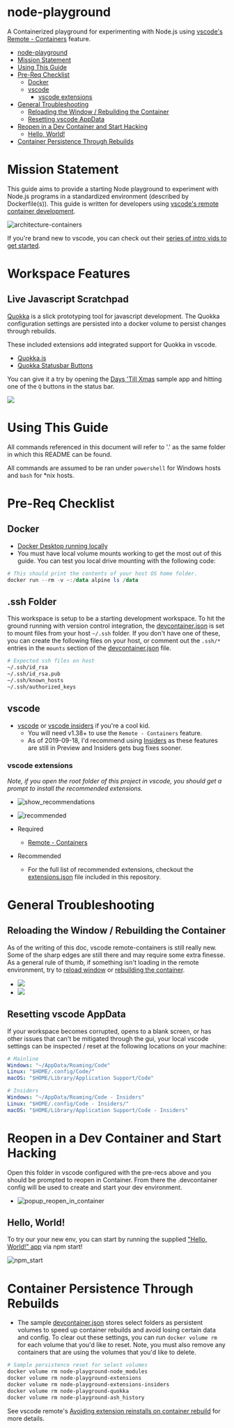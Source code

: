 # node-playground

A Containerized playground for experimenting with Node.js using [vscode's Remote - Containers](https://code.visualstudio.com/docs/remote/containers) feature.

- [node-playground](#node-playground)
- [Mission Statement](#mission-statement)
- [Using This Guide](#using-this-guide)
- [Pre-Req Checklist](#pre-req-checklist)
  - [Docker](#docker)
  - [vscode](#vscode)
    - [vscode extensions](#vscode-extensions)
- [General Troubleshooting](#general-troubleshooting)
  - [Reloading the Window / Rebuilding the Container](#reloading-the-window--rebuilding-the-container)
  - [Resetting vscode AppData](#resetting-vscode-appdata)
- [Reopen in a Dev Container and Start Hacking](#reopen-in-a-dev-container-and-start-hacking)
  - [Hello, World!](#hello-world)
- [Container Persistence Through Rebuilds](#container-persistence-through-rebuilds)

# Mission Statement

This guide aims to provide a starting Node playground to experiment with Node.js programs in a standardized environment (described by Dockerfile(s)). This guide is written for developers using [vscode's remote container development](https://code.visualstudio.com/docs/remote/containers).

![architecture-containers](https://code.visualstudio.com/assets/docs/remote/containers/architecture-containers.png)

If you're brand new to vscode, you can check out their [series of intro vids to get started](https://code.visualstudio.com/docs/getstarted/introvideos#VSCode).


# Workspace Features

## Live Javascript Scratchpad
[Quokka](https://quokkajs.com/) is a slick prototyping tool for javascript development. The Quokka configuration settings are persisted into a docker volume to persist changes through rebuilds.

These included extensions add integrated support for Quokka in vscode.
* [Quokka.js](https://marketplace.visualstudio.com/items?itemName=WallabyJs.quokka-vscode)
* [Quokka Statusbar Buttons](https://marketplace.visualstudio.com/items?itemName=sketchbuch.vsc-quokka-statusbar)

You can give it a try by opening the [Days 'Till Xmas](./emoji/days-till-xmas/index.js) sample app and hitting one of the `Q` buttons in the status bar.

![](img/quokka.png)


# Using This Guide
All commands referenced in this document will refer to '.' as the same folder in which this README can be found.

All commands are assumed to be ran under `powershell` for Windows hosts and `bash` for *nix hosts.


# Pre-Req Checklist
## Docker
- [Docker Desktop running locally](https://www.docker.com/products/docker-desktop)
- You must have local volume mounts working to get the most out of this guide. You can test you local drive mounting with the following code:

```powershell
# This should print the contents of your host OS home folder. 
docker run --rm -v ~:/data alpine ls /data
```

## .ssh Folder
This workspace is setup to be a starting development workspace. To hit the ground running with version control integration, the [devcontainer.json](.devcontainer/devcontainer.json) is set to mount files from your host `~/.ssh` folder. If you don't have one of these, you can create the following files on your host, or comment out the `.ssh/*` entries in the `mounts` section of the [devcontainer.json](.devcontainer/devcontainer.json) file.

```bash
# Expected ssh files on host
~/.ssh/id_rsa
~/.ssh/id_rsa.pub
~/.ssh/known_hosts
~/.ssh/authorized_keys
```

## vscode
- [vscode](https://code.visualstudio.com/download) or [vscode insiders](https://code.visualstudio.com/insiders/) if you're a cool kid.
  - You will need v1.38+ to use the `Remote - Containers` feature.
  - As of 2019-09-18, I'd recommend using [Insiders](https://code.visualstudio.com/insiders/) as these features are still in Preview and Insiders gets bug fixes sooner.


### vscode extensions
*Note, if you open the root folder of this project in vscode, you should get a prompt to install the recommended extensions.*

- ![show_recommendations](./img/show_recommendations.png)
- ![recommended](./img/recommended.png)

- Required
  - [Remote - Containers](https://marketplace.visualstudio.com/items?itemName=ms-vscode-remote.remote-containers)
- Recommended
  - For the full list of recommended extensions, checkout the [extensions.json](.vscode/extensions.json) file included in this repository.




# General Troubleshooting
## Reloading the Window / Rebuilding the Container
As of the writing of this doc, vscode remote-containers is still really new. Some of the sharp edges are still there and may require some extra finesse. As a general rule of thumb, if something isn't loading in the remote environment, try to [reload window](./img/reload_window.png) or [rebuilding the container](./img/rebuild_container.png).

- ![](./img/reload_window.png)
- ![](./img/rebuild_container.png)

## Resetting vscode AppData
If your workspace becomes corrupted, opens to a blank screen, or has other issues that can't be mitigated through the gui, your local vscode settings can be inspected / reset at the following locations on your machine:

```yaml
# Mainline
Windows: "~/AppData/Roaming/Code"
Linux: "$HOME/.config/Code/"
macOS: "$HOME/Library/Application Support/Code"

# Insiders
Windows: "~/AppData/Roaming/Code - Insiders"
Linux: "$HOME/.config/Code - Insiders/"
macOS: "$HOME/Library/Application Support/Code - Insiders"
```

# Reopen in a Dev Container and Start Hacking
Open this folder in vscode configured with the pre-recs above and you should be prompted to reopen in Container. From there the .devcontainer config will be used to create and start your dev environment.

- ![popup_reopen_in_container](./img/popup_reopen_in_container.png)

## Hello, World!
To try our your new env, you can start by running the supplied ["Hello, World!" app](index.js) via npm start!

![npm_start](img/npm_start.png)


# Container Persistence Through Rebuilds
- The sample [devcontainer.json](.devcontainer/devcontainer.json) stores select folders as persistent volumes to speed up container rebuilds and avoid losing certain data and config. To clear out these settings, you can run `docker volume rm` for each volume that you'd like to reset. Note, you must also remove any containers that are using the volumes that you'd like to delete.

```bash
# Sample persistence reset for select volumes
docker volume rm node-playground-node_modules
docker volume rm node-playground-extensions
docker volume rm node-playground-extensions-insiders
docker volume rm node-playground-quokka
docker volume rm node-playground-ash_history
```

See vscode remote's [Avoiding extension reinstalls on container rebuild](https://code.visualstudio.com/docs/remote/containers-advanced#_avoiding-extension-reinstalls-on-container-rebuild) for more details.
